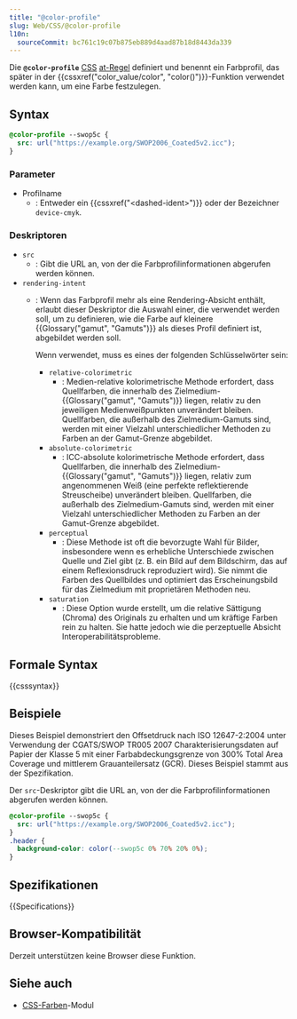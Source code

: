 ```yaml
---
title: "@color-profile"
slug: Web/CSS/@color-profile
l10n:
  sourceCommit: bc761c19c07b875eb889d4aad87b18d8443da339
---
```


Die **`@color-profile`** [CSS](/de/docs/Web/CSS) [at-Regel](/de/docs/Web/CSS/CSS_syntax/At-rule) definiert und benennt ein Farbprofil, das später in der {{cssxref("color_value/color", "color()")}}-Funktion verwendet werden kann, um eine Farbe festzulegen.

## Syntax

```css
@color-profile --swop5c {
  src: url("https://example.org/SWOP2006_Coated5v2.icc");
}
```

### Parameter

- Profilname
  - : Entweder ein {{cssxref("&lt;dashed-ident&gt;")}} oder der Bezeichner `device-cmyk`.

### Deskriptoren

- `src`
  - : Gibt die URL an, von der die Farbprofilinformationen abgerufen werden können.
- `rendering-intent`
  - : Wenn das Farbprofil mehr als eine Rendering-Absicht enthält, erlaubt dieser Deskriptor die Auswahl einer, die verwendet werden soll, um zu definieren, wie die Farbe auf kleinere {{Glossary("gamut", "Gamuts")}} als dieses Profil definiert ist, abgebildet werden soll.

    Wenn verwendet, muss es eines der folgenden Schlüsselwörter sein:
    - `relative-colorimetric`
      - : Medien-relative kolorimetrische Methode erfordert, dass Quellfarben, die innerhalb des Zielmedium-{{Glossary("gamut", "Gamuts")}} liegen, relativ zu den jeweiligen Medienweißpunkten unverändert bleiben. Quellfarben, die außerhalb des Zielmedium-Gamuts sind, werden mit einer Vielzahl unterschiedlicher Methoden zu Farben an der Gamut-Grenze abgebildet.
    - `absolute-colorimetric`
      - : ICC-absolute kolorimetrische Methode erfordert, dass Quellfarben, die innerhalb des Zielmedium-{{Glossary("gamut", "Gamuts")}} liegen, relativ zum angenommenen Weiß (eine perfekte reflektierende Streuscheibe) unverändert bleiben. Quellfarben, die außerhalb des Zielmedium-Gamuts sind, werden mit einer Vielzahl unterschiedlicher Methoden zu Farben an der Gamut-Grenze abgebildet.
    - `perceptual`
      - : Diese Methode ist oft die bevorzugte Wahl für Bilder, insbesondere wenn es erhebliche Unterschiede zwischen Quelle und Ziel gibt (z. B. ein Bild auf dem Bildschirm, das auf einem Reflexionsdruck reproduziert wird). Sie nimmt die Farben des Quellbildes und optimiert das Erscheinungsbild für das Zielmedium mit proprietären Methoden neu.
    - `saturation`
      - : Diese Option wurde erstellt, um die relative Sättigung (Chroma) des Originals zu erhalten und um kräftige Farben rein zu halten. Sie hatte jedoch wie die perzeptuelle Absicht Interoperabilitätsprobleme.

## Formale Syntax

{{csssyntax}}

## Beispiele

Dieses Beispiel demonstriert den Offsetdruck nach ISO 12647-2:2004 unter Verwendung der CGATS/SWOP TR005 2007 Charakterisierungsdaten auf Papier der Klasse 5 mit einer Farbabdeckungsgrenze von 300% Total Area Coverage und mittlerem Grauanteilersatz (GCR). Dieses Beispiel stammt aus der Spezifikation.

Der `src`-Deskriptor gibt die URL an, von der die Farbprofilinformationen abgerufen werden können.

```css
@color-profile --swop5c {
  src: url("https://example.org/SWOP2006_Coated5v2.icc");
}
.header {
  background-color: color(--swop5c 0% 70% 20% 0%);
}
```

## Spezifikationen

{{Specifications}}

## Browser-Kompatibilität

Derzeit unterstützen keine Browser diese Funktion.

## Siehe auch

- [CSS-Farben](/de/docs/Web/CSS/CSS_colors)-Modul

